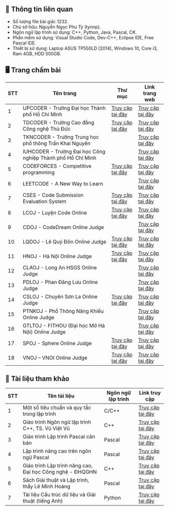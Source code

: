 ## 📑 Thông tin liên quan
- Số lượng file bài giải: 1232.
- Chủ sở hữu: Nguyễn Ngọc Phú Tỷ (tynnp).
- Ngôn ngữ lập trình sử dụng: C++, Python, Java, Pascal, C#.
- Phần mềm sử dụng: Visual Studio Code, Dev-C++, Eclipse IDE, Free Pascal IDE.
- Thiết bị sử dụng: Laptop ASUS TP550LD (2014), Windows 10, Core i3, Ram 4GB, HDD 500GB.

## 🖥️ Trang chấm bài
| STT | Tên trang | Thư mục | Link trang web |
| --- | --------- | ------- | -------------- |
| 1 | UPCODER - Trường Đại học Thành phố Hồ Chí Minh | [Truy cập tại đây](https://github.com/tynnp/practice/tree/main/UPCODER) | [Truy cập tại đây](http://upcoder.xyz/) |
| 2 | TDCODER - Trường Cao đẳng Công nghệ Thủ Đức | [Truy cập tại đây](https://github.com/tynnp/practice/tree/main/TDCODER) | [Truy cập tại đây](http://tdc.upcoder.xyz/) |
| 3 | TKNCODER - Trường Trung học phổ thông Trần Khai Nguyên | | [Truy cập tại đây](http://tkncoder.net/) |
| 4 | IUHCODER - Trường Đại học Công nghiệp Thành phố Hồ Chí Minh | | [Truy cập tại đây](https://oj.iuhcoder.com/) |
| 5 | CODEFORCES - Competitive programming | [Truy cập tại đây](https://github.com/tynnp/practice/tree/main/CODEFORCES) | [Truy cập tại đây](https://codeforces.com/) |
| 6 | LEETCODE - A New Way to Learn | | [Truy cập tại đây](https://leetcode.com/) |
| 7 | CSES - Code Submission Evaluation System | [Truy cập tại đây](https://github.com/tynnp/practice/tree/main/CSES) | [Truy cập tại đây](https://cses.fi/) |
| 8 | LCOJ - Luyện Code Online| [Truy cập tại đây](https://github.com/tynnp/practice/tree/main/ONLINE%20JUDGE/LCOJ) | [Truy cập tại đây](https://luyencode.net/) |
| 9 | CDOJ - CodeDream Online Judge| | [Truy cập tại đây](https://oj.codedream.edu.vn/) |
| 10 | LQDOJ - Lê Quý Đôn Online Judge | [Truy cập tại đây](https://github.com/tynnp/practice/tree/main/ONLINE%20JUDGE/LQDOJ) | [Truy cập tại đây](https://lqdoj.edu.vn/) |
| 11 | HNOJ - Hà Nội Online Judge | [Truy cập tại đây](https://github.com/tynnp/practice/tree/main/ONLINE%20JUDGE/HNOJ) | [Truy cập tại đây](https://hnoj.edu.vn/) |
| 12 | CLAOJ - Long An HSGS Online Judge | | [Truy cập tại đây](https://claoj.edu.vn/) |
| 13 | PDLOJ - Phan Đăng Lưu Online Judge | | [Truy cập tại đây](http://phandangluu.online/) |
| 14 | CSLOJ - Chuyên Sơn La Online Judge | [Truy cập tại đây](https://github.com/tynnp/practice/tree/main/ONLINE%20JUDGE/CSLOJ) | [Truy cập tại đây](http://csloj.ddns.net/)
| 15 | PTNKOJ - Phổ Thông Năng Khiếu Online Judge | | [Truy cập tại đây](http://ptnkoj.com/) |
| 16 | GTLTOJ - FITHOU (Đại học Mở Hà Nội) Online Judge | | [Truy cập tại đây](https://olp.hou.edu.vn/) |
| 17 | SPOJ - Sphere Online Judge | [Truy cập tại đây](https://github.com/tynnp/practice/tree/main/ONLINE%20JUDGE/SPOJ) | [Truy cập tại đây](https://www.spoj.com/) |
| 18 | VNOJ – VNOI Online Judge | [Truy cập tại đây](https://github.com/tynnp/practice/tree/main/ONLINE%20JUDGE/VNOJ) | [Truy cập tại đây](https://oj.vnoi.info/) |

## 📖 Tài liệu tham khảo
| STT | Tên tài liệu | Ngôn ngữ lập trình | Link truy cập |
| --- | ------------ | ------------------ | ------------- |
| 1 | Một số tiêu chuẩn và quy tắc trong lập trình | C/C++ | [Truy cập tại đây](https://drive.google.com/file/d/1FT-mRXZp9MxwrRVJgp7JliGQ2LeXghqQ/view?usp=drive_link) |
| 2 | Giáo trình Ngôn ngữ lập trình C++, TS. Vũ Việt Vũ | C++ | [Truy cập tại đây](https://drive.google.com/file/d/1irk1Zmyggyqnet68xD19pWMtEGtoJ-8S/view?usp=drive_link) |
| 3 | Giáo trình Lập trình Pascal căn bản | Pascal | [Truy cập tại đây](https://drive.google.com/file/d/1kTKOl0WyELjz3CaCaYPqdeCCukmxp1ZS/view?usp=drive_link) |
| 4 | Lập trình nâng cao trên ngôn ngữ Pascal | Pascal | [Truy cập tại đây](https://drive.google.com/file/d/1UGS2blij3ckfGVV8oRZGrig2HrghVXhF/view?usp=drive_link) |
| 5 | Giáo trình Lập trình nâng cao, Đại học Công nghệ - ĐHQGHN | C++ | [Truy cập tại đây](https://drive.google.com/file/d/1ryjaKFNL0EkQvhu8S5TuKqResflmkqdf/view?usp=drive_link) |
| 6 | Sách Giải thuật và Lập trình, thầy Lê Minh Hoàng | Pascal | [Truy cập tại đây](https://drive.google.com/file/d/1KFlo3yf20CgijqOF_ipvKquQS-OFT_j5/view?usp=drive_link) |
| 7 | Tài liệu Cấu trúc dữ liệu và Giải thuật (tiếng Anh) | Python | [Truy cập tại đây](https://drive.google.com/file/d/138uYTcWdgXKOEqF_8rw14y03szUDjmlD/view?usp=drive_link) |
